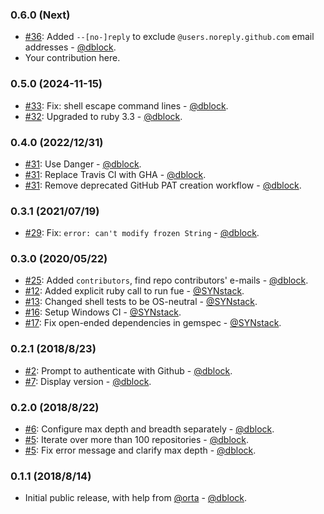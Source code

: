 ### 0.6.0 (Next)

* [#36](https://github.com/dblock/fue/pull/36): Added `--[no-]reply` to exclude `@users.noreply.github.com` email addresses - [@dblock](https://github.com/dblock).
* Your contribution here.

### 0.5.0 (2024-11-15)

* [#33](https://github.com/dblock/fue/pull/33): Fix: shell escape command lines - [@dblock](https://github.com/dblock).
* [#32](https://github.com/dblock/fue/pull/32): Upgraded to ruby 3.3 - [@dblock](https://github.com/dblock).

### 0.4.0 (2022/12/31)

* [#31](https://github.com/dblock/fue/pull/31): Use Danger - [@dblock](https://github.com/dblock).
* [#31](https://github.com/dblock/fue/pull/31): Replace Travis CI with GHA - [@dblock](https://github.com/dblock).
* [#31](https://github.com/dblock/fue/pull/31): Remove deprecated GitHub PAT creation workflow - [@dblock](https://github.com/dblock).

### 0.3.1 (2021/07/19)

* [#29](https://github.com/dblock/fue/issues/29): Fix: `error: can't modify frozen String` - [@dblock](https://github.com/dblock).

### 0.3.0 (2020/05/22)

* [#25](https://github.com/dblock/fue/pull/25): Added `contributors`, find repo contributors' e-mails - [@dblock](https://github.com/dblock).
* [#12](https://github.com/dblock/fue/issues/12): Added explicit ruby call to run fue - [@SYNstack](https://github.com/SYNstack).
* [#13](https://github.com/dblock/fue/issues/13): Changed shell tests to be OS-neutral - [@SYNstack](https://github.com/SYNstack).
* [#16](https://github.com/dblock/fue/issues/16): Setup Windows CI - [@SYNstack](https://github.com/synstack).
* [#17](https://github.com/dblock/fue/issues/19): Fix open-ended dependencies in gemspec - [@SYNstack](https://github.com/synstack).

### 0.2.1 (2018/8/23)

* [#2](https://github.com/dblock/fue/issues/2): Prompt to authenticate with Github - [@dblock](https://github.com/dblock).
* [#7](https://github.com/dblock/fue/issues/7): Display version - [@dblock](https://github.com/dblock).

### 0.2.0 (2018/8/22)

* [#6](https://github.com/dblock/fue/issues/6): Configure max depth and breadth separately - [@dblock](https://github.com/dblock).
* [#5](https://github.com/dblock/fue/issues/5): Iterate over more than 100 repositories - [@dblock](https://github.com/dblock).
* [#5](https://github.com/dblock/fue/issues/5): Fix error message and clarify max depth - [@dblock](https://github.com/dblock).

### 0.1.1 (2018/8/14)

* Initial public release, with help from [@orta](https://github.com/orta) - [@dblock](https://github.com/dblock).
